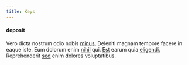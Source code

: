 ```yaml
---
title: Keys
---
```


#### deposit

Vero dicta nostrum odio nobis [minus.](/dolore/odio/dignissimos/mint_green.md) Deleniti magnam tempore facere in eaque iste. Eum dolorum enim [nihil](/dolore/odio/dignissimos/odio/quantify_rustic_deposit.md) qui. [Est](/facere/adipisci/dynamic.md) earum quia [eligendi.](/dolore/odio/benchmark_invoice_eyeballs.md) Reprehenderit [sed](/eos/est/ut/metal.md) enim dolores voluptatibus.
